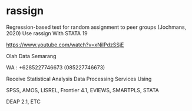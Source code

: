 # rassign
Regression-based test for random assignment to peer groups (Jochmans, 2020) Use rassign With STATA 19

https://www.youtube.com/watch?v=xNilPdzSSjE

Olah Data Semarang

WA : +6285227746673 (085227746673)

Receive Statistical Analysis Data Processing Services Using

SPSS, AMOS, LISREL, Frontier 4.1, EVIEWS, SMARTPLS, STATA

DEAP 2.1, ETC
